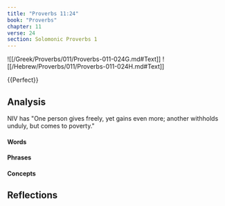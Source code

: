 ```yaml
---
title: "Proverbs 11:24"
book: "Proverbs"
chapter: 11
verse: 24
section: Solomonic Proverbs 1
---
```

![[/Greek/Proverbs/011/Proverbs-011-024G.md#Text]]
![[/Hebrew/Proverbs/011/Proverbs-011-024H.md#Text]]

{{Perfect}}

## Analysis

NIV has "One person gives freely, yet gains even more; another withholds unduly, but comes to poverty."

#### Words

#### Phrases

#### Concepts

## Reflections
